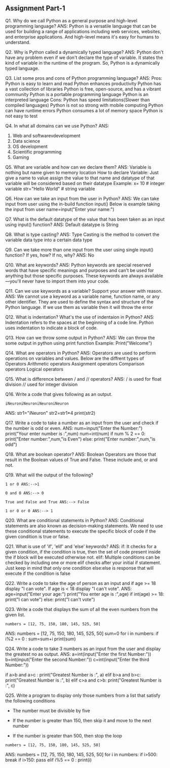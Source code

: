 ## Assignment Part-1
Q1. Why do we call Python as a general purpose and high-level programming language?
ANS:
Python is a versatile language that can be used for building a range of applications including web services, websites, and enterprise applications.
And high-level means it's easy for humans to understand.

Q2. Why is Python called a dynamically typed language?
ANS:
 Python don't have any problem even if we don't declare the type of variable. It states the kind of variable in the runtime of the program. So, Python is a dynamically typed language.

Q3. List some pros and cons of Python programming language?
ANS:
Pros:
Python is easy to learn and read
Python enhances productivity
Python has a vast collection of libraries
Python is free, open-source, and has a vibrant community
Python is a portable programming language
Python is an interpreted language
Cons:
Python has speed limitations(Slower than compiled languages)
Python is not so strong with mobile computing
Python can have runtime errors
Python consumes a lot of memory space
Python is not easy to test

Q4. In what all domains can we use Python?
ANS:
1. Web and softwarevdevelopment
2. Data science
3. OS development
4. Scientific programming
5. Gaming

Q5. What are variable and how can we declare them?
ANS:
Variable is nothing but name given to memory location
How to declare Variable: Just give a name to value assign the value to that name and datatype of that variable will be considered based on their datatype
Example:
 x= 10 # integer variable
 str="Hello World" # string variable

Q6. How can we take an input from the user in Python?
ANS:
We can take input from user using the in-build function input()
Below is example taking the input from user
name=input("Enter your name:")

Q7. What is the default datatype of the value that has been taken as an input using input() function?
ANS:
Default datatype is String

Q8. What is type casting?
ANS:
Type Casting is the method to convert the variable data type into a certain data type

Q9. Can we take more than one input from the user using single input() function? If yes, how? If no, why?
ANS:
No

Q10. What are keywords?
ANS:
Python keywords are special reserved words that have specific meanings and purposes and can't be used for anything but those specific purposes. These keywords are always available—you'll never have to import them into your code.

Q11. Can we use keywords as a variable? Support your answer with reason.
ANS:
We cannot use a keyword as a variable name, function name, or any other identifier. They are used to define the syntax and structure of the Python language.
If we use them as variable then it will throw the error

Q12. What is indentation? What's the use of indentaion in Python?
ANS:
Indentation refers to the spaces at the beginning of a code line.
Python uses indentation to indicate a block of code.

Q13. How can we throw some output in Python?
ANS:
We can throw the some output in python using print function
Example:
Print("Welcome")

Q14. What are operators in Python?
ANS:
Operators are used to perform operations on variables and values.
Below are the diffrent types of Operators
Arithmetic operators
Assignment operators
Comparison operators
Logical operators

Q15. What is difference between / and // operators?
ANS:
/ is used for float division
// used for integer division

Q16. Write a code that gives following as an output.
```
iNeuroniNeuroniNeuroniNeuron
```
ANS:
str1="iNeuron"
str2=str1*4
print(str2)

Q17. Write a code to take a number as an input from the user and check if the number is odd or even.
ANS:
num=input("Enter the Number:")
print("Your enter number is :",num)
num=int(num)
if num % 2 == 0:
    print("Enter number:",num,"is Even")
else:
    print("Enter number:",num,"is odd")

Q18. What are boolean operator?
ANS:
Boolean Operators are those that result in the Boolean values of True and False. These include and, or and not.

Q19. What will the output of the following?
```
1 or 0 ANS:-->1

0 and 0 ANS:--> 0

True and False and True ANS:--> False

1 or 0 or 0 ANS:--> 1
```

Q20. What are conditional statements in Python?
ANS:
Conditional statements are also known as decision-making statements. We need to use these conditional statements to execute the specific block of code if the given condition is true or false.

Q21. What is use of 'if', 'elif' and 'else' keywords?
ANS:
if: It checks for a given condition, if the condition is true, then the set of code present inside the if  block will be executed otherwise not.
elif: Multiple conditions can be checked by including one or more elif checks after your initial if statement. Just keep in mind that only one condition
else:else is response that will execute if the condition is false


Q22. Write a code to take the age of person as an input and if age >= 18 display "I can vote". If age is < 18 display "I can't vote".
ANS:
age=input("Enter your age:")
print("You enter age is :",age)
if int(age) >= 18:
    print("I can vote")
else:
    print("I can't vote")

Q23. Write a code that displays the sum of all the even numbers from the given list.
```
numbers = [12, 75, 150, 180, 145, 525, 50]
```
ANS:
numbers = [12, 75, 150, 180, 145, 525, 50]
sum=0
for i in numbers:
    if i%2 == 0 :
        sum=sum+i
print(sum)

Q24. Write a code to take 3 numbers as an input from the user and display the greatest no as output.
ANS:
a=int(input("Enter the first Number:"))
b=int(input("Enter the second Number:"))
c=int(input("Enter the third Number:"))

if a>b and a>c :
    print("Greatest Number is :", a)
elif b>a and b>c:
    print("Greatest Number is :", b)
elif c>a and c>b:
    print("Greatest Number is :", c)

Q25. Write a program to display only those numbers from a list that satisfy the following conditions

- The number must be divisible by five

- If the number is greater than 150, then skip it and move to the next number

- If the number is greater than 500, then stop the loop
```
numbers = [12, 75, 150, 180, 145, 525, 50]
```
ANS:
numbers = [12, 75, 150, 180, 145, 525, 50]
for i in numbers:
    if i>500:
        break
    if i>150:
        pass
    elif i%5 == 0 :
        print(i)